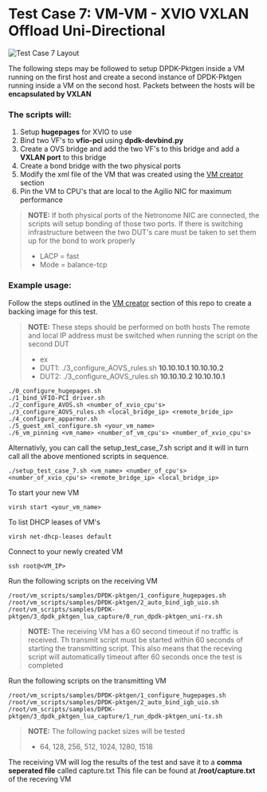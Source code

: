 # Test Case 7: VM-VM - XVIO VXLAN Offload Uni-Directional

![Test Case 7 Layout](https://github.com/netronome-support/IVG/blob/master/Vector%20Diagrams/Graphics/Test%20Case%207.png?raw=true)

The following steps may be followed to setup DPDK-Pktgen inside a VM running on the first host and create a second instance of DPDK-Pktgen running inside a VM on the second host. Packets between the hosts will be **encapsulated by VXLAN**

### The scripts will:
1. Setup **hugepages** for XVIO to use
2. Bind two VF's to **vfio-pci** using **dpdk-devbind.py**
3. Create a OVS bridge and add the two VF's to this bridge and add a **VXLAN port** to this bridge
4. Create a bond bridge with the two physical ports
5. Modify the xml file of the VM that was created using the [VM creator](https://github.com/netronome-support/IVG/tree/master/aovs_2.6B/vm_creator/ubuntu) section
6. Pin the VM to CPU's that are local to the Agilio NIC for maximum performance

>**NOTE:**
>If both physical ports of the Netronome NIC are connected, the scripts will setup bonding of those two ports.
>If there is switching infrastructure between the two DUT's care must be taken to set them up for the bond to work properly
>- LACP = fast
>- Mode = balance-tcp

### Example usage:
Follow the steps outlined in the [VM creator](https://github.com/netronome-support/IVG/tree/master/aovs_2.6B/vm_creator/ubuntu) section of this repo to create a backing image for this test.
>**NOTE:**
>These steps should be performed on both hosts
>The remote and local IP address must be switched when running the script on the second DUT
>- ex
>- DUT1: ./3_configure_AOVS_rules.sh **10.10.10.1 10.10.10.2**
>- DUT2: ./3_configure_AOVS_rules.sh **10.10.10.2 10.10.10.1**
```
./0_configure_hugepages.sh
./1_bind_VFIO-PCI_driver.sh
./2_configure_AVOS.sh <number_of_xvio_cpu's>
./3_configure_AOVS_rules.sh <local_bridge_ip> <remote_bride_ip>
./4_configure_apparmor.sh
./5_guest_xml_configure.sh <your_vm_name>
./6_vm_pinning <vm_name> <number_of_vm_cpu's> <number_of_xvio_cpu's>
```
Alternativly, you can call the setup_test_case_7.sh script and it will in turn call all the above mentioned scripts in sequence.
```
./setup_test_case_7.sh <vm_name> <number_of_cpu's> <number_of_xvio_cpu's> <remote_bridge_ip> <local_bridge_ip>
```
To start your new VM
```
virsh start <your_vm_name>
```
To list DHCP leases of VM's
```
virsh net-dhcp-leases default
```
Connect to your newly created VM
```
ssh root@<VM_IP>
```
Run the following scripts on the receiving VM
```
/root/vm_scripts/samples/DPDK-pktgen/1_configure_hugepages.sh
/root/vm_scripts/samples/DPDK-pktgen/2_auto_bind_igb_uio.sh
/root/vm_scripts/samples/DPDK-pktgen/3_dpdk_pktgen_lua_capture/0_run_dpdk-pktgen_uni-rx.sh
```
> **NOTE:**
> The receiving VM has a 60 second timeout if no traffic is received. Th transmit script must be started within 60 seconds of starting the transmitting script. This also means that the receving script will automatically timeout after 60 seconds once the test is completed

Run the following scripts on the transmitting VM
```
/root/vm_scripts/samples/DPDK-pktgen/1_configure_hugepages.sh
/root/vm_scripts/samples/DPDK-pktgen/2_auto_bind_igb_uio.sh
/root/vm_scripts/samples/DPDK-pktgen/3_dpdk_pktgen_lua_capture/1_run_dpdk-pktgen_uni-tx.sh
```
> **NOTE:**
> The following packet sizes will be tested
> - 64, 128, 256, 512, 1024, 1280, 1518

The receiving VM will log the results of the test and save it to a **comma seperated file** called capture.txt
This file can be found at **/root/capture.txt** of the receving VM
